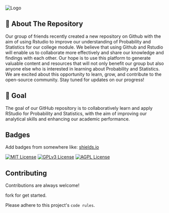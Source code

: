 
![Logo](https://www.rstudio.com/wp-content/uploads/2018/10/RStudio-Logo-Flat.png)


## 🚀 About The Repository
Our group of friends recently created a new repository on Github with the aim of using Rstudio to improve our understanding of Probability and Statistics for our college module. We believe that using Github and Rstudio will enable us to collaborate more effectively and share our knowledge and findings with each other. Our hope is to use this platform to generate valuable content and resources that will not only benefit our group but also anyone else who is interested in learning about Probability and Statistics. We are excited about this opportunity to learn, grow, and contribute to the open-source community. Stay tuned for updates on our progress!

## 🥅 Goal

The goal of our GitHub repository is to collaboratively learn and apply RStudio for Probability and Statistics, with the aim of improving our analytical skills and enhancing our academic performance.


## Badges

Add badges from somewhere like: [shields.io](https://shields.io/)

[![MIT License](https://img.shields.io/badge/License-MIT-green.svg)](https://choosealicense.com/licenses/mit/)
[![GPLv3 License](https://img.shields.io/badge/License-GPL%20v3-yellow.svg)](https://opensource.org/licenses/)
[![AGPL License](https://img.shields.io/badge/license-AGPL-blue.svg)](http://www.gnu.org/licenses/agpl-3.0)


## Contributing

Contributions are always welcome!

fork for get started.

Please adhere to this project's `code rules`.

